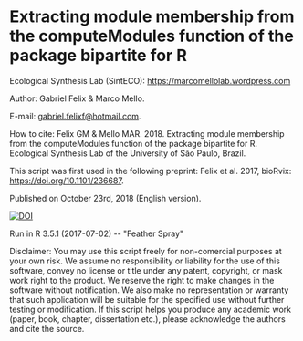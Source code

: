 # Extracting module membership from the computeModules function of the package bipartite for R

Ecological Synthesis Lab (SintECO): https://marcomellolab.wordpress.com

Author: Gabriel Felix & Marco Mello.

E-mail: gabriel.felixf@hotmail.com.  

How to cite: Felix GM & Mello MAR. 2018. Extracting module membership from the computeModules function of the package bipartite for R. Ecological Synthesis Lab of the University of São Paulo, Brazil.

This script was first used in the following preprint: Felix et al. 2017, bioRvix: https://doi.org/10.1101/236687.

Published on October 23rd, 2018 (English version).

<a href="https://doi.org/10.5281/zenodo.1487617"><img src="https://zenodo.org/badge/DOI/10.5281/zenodo.1487617.svg" alt="DOI"></a>

Run in R 3.5.1 (2017-07-02) -- "Feather Spray"

Disclaimer: You may use this script freely for non-comercial purposes at your own risk. We assume no responsibility or liability for the use of this software, convey no license or title under any patent, copyright, or mask work right to the product. We reserve the right to make changes in the software without notification. We also make no representation or warranty that such application will be suitable for the specified use without further testing or modification. If this script helps you produce any academic work (paper, book, chapter, dissertation etc.), please acknowledge the authors and cite the source.
